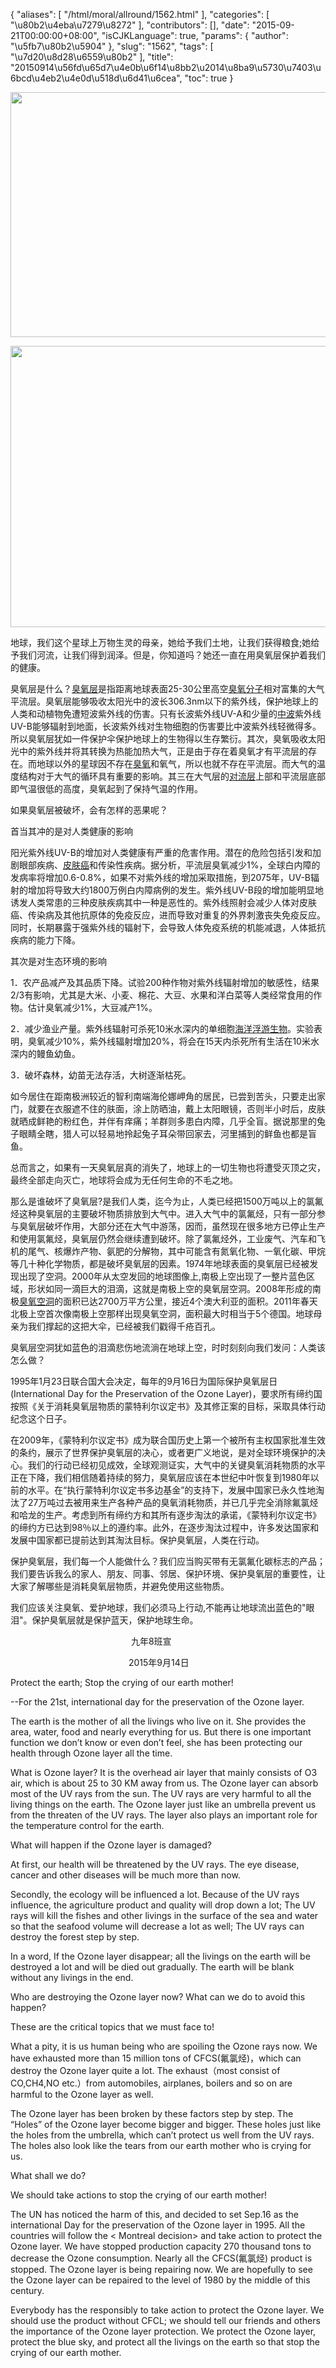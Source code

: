 {
    "aliases": [
        "/html/moral/allround/1562.html"
    ],
    "categories": [
        "\u80b2\u4eba\u7279\u8272"
    ],
    "contributors": [],
    "date": "2015-09-21T00:00:00+08:00",
    "isCJKLanguage": true,
    "params": {
        "author": "\u5fb7\u80b2\u5904"
    },
    "slug": "1562",
    "tags": [
        "\u7d20\u8d28\u6559\u80b2"
    ],
    "title": "20150914\u56fd\u65d7\u4e0b\u6f14\u8bb2\u2014\u8ba9\u5730\u7403\u6bcd\u4eb2\u4e0d\u518d\u6d41\u6cea",
    "toc": true
}


<img
    src="https://cdn.tfls.online/mirror/full/ec4f4ea21727987f2bc0e5d04a9faca998673b2a.jpg"
    style="display:block;margin-left:auto;margin-right:auto;"
    decoding="async"
    fetchpriority="auto"
    loading="lazy"
    height="392"
    width="600"
/>





<img
    src="https://cdn.tfls.online/mirror/full/0ed8174071e08ecab5da08eaf15e9db9835ede64.jpg"
    style="display:block;margin-left:auto;margin-right:auto;"
    decoding="async"
    fetchpriority="auto"
    loading="lazy"
    height="450"
    width="600"
/>




  








地球，我们这个星球上万物生灵的母亲，她给予我们土地，让我们获得粮食;她给予我们河流，让我们得到润泽。但是，你知道吗？她还一直在用臭氧层保护着我们的健康。




臭氧层是什么？[臭氧层](http://baike.baidu.com/view/72036.htm)是指距离地球表面25-30公里高空[臭氧分子](http://baike.baidu.com/subview/14032658/14607663.htm)相对富集的大气平流层。臭氧层能够吸收太阳光中的波长306.3nm以下的紫外线，保护地球上的人类和动植物免遭短波紫外线的伤害。只有长波紫外线UV-A和少量的[中波](http://baike.baidu.com/view/179946.htm)紫外线UV-B能够辐射到地面，长波紫外线对生物细胞的伤害要比中波紫外线轻微得多。所以臭氧层犹如一件保护伞保护地球上的生物得以生存繁衍。其次，臭氧吸收太阳光中的紫外线并将其转换为热能加热大气，正是由于存在着臭氧才有平流层的存在。而地球以外的星球因不存在[臭氧](http://baike.baidu.com/view/18827.htm)和氧气，所以也就不存在平流层。而大气的温度结构对于大气的循环具有重要的影响。其三在大气层的[对流层](http://baike.baidu.com/view/20403.htm)上部和平流层底部即气温很低的高度，臭氧起到了保持气温的作用。




如果臭氧层被破坏，会有怎样的恶果呢？




首当其冲的是对人类健康的影响




阳光紫外线UV-B的增加对人类健康有严重的危害作用。潜在的危险包括引发和加剧眼部疾病、[皮肤癌](http://baike.baidu.com/view/124615.htm)和传染性疾病。据分析，平流层臭氧减少1%，全球白内障的发病率将增加0.6-0.8%，如果不对紫外线的增加采取措施，到2075年，UV-B辐射的增加将导致大约1800万例白内障病例的发生。紫外线UV-B段的增加能明显地诱发人类常患的三种皮肤疾病其中一种是恶性的。紫外线照射会减少人体对皮肤癌、传染病及其他抗原体的免疫反应，进而导致对重复的外界刺激丧失免疫反应。同时，长期暴露于强紫外线的辐射下，会导致人体免疫系统的机能减退，人体抵抗疾病的能力下降。




其次是对生态环境的影响




1．农产品减产及其品质下降。试验200种作物对紫外线辐射增加的敏感性，结果2/3有影响，尤其是大米、小麦、棉花、大豆、水果和洋白菜等人类经常食用的作物。估计臭氧减少1%，大豆减产1%。




2．减少渔业产量。紫外线辐射可杀死10米水深内的单细胞[海洋浮游生物](http://baike.baidu.com/view/686155.htm)。实验表明，臭氧减少10%，紫外线辐射增加20%，将会在15天内杀死所有生活在10米水深内的鳗鱼幼鱼。




3．破坏森林，幼苗无法存活，大树逐渐枯死。




如今居住在距南极洲较近的智利南端海伦娜岬角的居民，已尝到苦头，只要走出家门，就要在衣服遮不住的肤面，涂上防晒油，戴上太阳眼镜，否则半小时后，皮肤就晒成鲜艳的粉红色，并伴有痒痛；羊群则多患白内障，几乎全盲。据说那里的兔子眼睛全瞎，猎人可以轻易地拎起兔子耳朵带回家去，河里捕到的鲜鱼也都是盲鱼。




总而言之，如果有一天臭氧层真的消失了，地球上的一切生物也将遭受灭顶之灾，最终全部走向灭亡，地球将会成为无任何生命的不毛之地。









那么是谁破坏了臭氧层?是我们人类，迄今为止，人类已经把1500万吨以上的氯氟烃这种臭氧层的主要破坏物质排放到大气中。进入大气中的氯氟烃，只有一部分参与臭氧层破坏作用，大部分还在大气中游荡，因而，虽然现在很多地方已停止生产和使用氯氟烃，臭氧层仍然会继续遭到破坏。除了氯氟烃外，工业废气、汽车和飞机的尾气、核爆炸产物、氨肥的分解物，其中可能含有氮氧化物、一氧化碳、甲烷等几十种化学物质，都是破坏臭氧层的因素。1974年地球表面的臭氧层已经被发现出现了空洞。2000年从太空发回的地球图像上,南极上空出现了一整片蓝色区域，形状如同一滴巨大的泪滴，这就是南极上空的臭氧层空洞。2008年形成的南极[臭氧空洞](http://baike.baidu.com/view/24089.htm)的面积已达2700万平方公里，接近4个澳大利亚的面积。2011年春天北极上空首次像南极上空那样出现臭氧空洞，面积最大时相当于5个德国。地球母亲为我们撑起的这把大伞，已经被我们戳得千疮百孔。




臭氧层空洞犹如蓝色的泪滴悲伤地流淌在地球上空，时时刻刻向我们发问：人类该怎么做？




1995年1月23日联合国大会决定，每年的9月16日为国际保护臭氧层日(International
Day for the Preservation of the Ozone Layer)，要求所有缔约国按照《关于消耗臭氧层物质的蒙特利尔议定书》及其修正案的目标，采取具体行动纪念这个日子。




在2009年，《蒙特利尔议定书》成为联合国历史上第一个被所有主权国家批准生效的条约，展示了世界保护臭氧层的决心，或者更广义地说，是对全球环境保护的决心。我们的行动已经初见成效，全球观测证实，大气中的关键臭氧消耗物质的水平正在下降，我们相信随着持续的努力，臭氧层应该在本世纪中叶恢复到1980年以前的水平。在“执行蒙特利尔议定书多边基金”的支持下，发展中国家已永久性地淘汰了27万吨过去被用来生产各种产品的臭氧消耗物质，并已几乎完全消除氟氯烃和哈龙的生产。考虑到所有缔约方和其所有逐步淘汰的承诺，《蒙特利尔议定书》的缔约方已达到98％以上的遵约率。此外，在逐步淘汰过程中，许多发达国家和发展中国家都已提前达到其淘汰目标。保护臭氧层，人类在行动。




保护臭氧层，我们每一个人能做什么？我们应当购买带有无氯氟化碳标志的产品；我们要告诉我么的家人、朋友、同事、邻居、保护环境、保护臭氧层的重要性，让大家了解哪些是消耗臭氧层物质，并避免使用这些物质。




我们应该关注臭氧、爱护地球，我们必须马上行动,不能再让地球流出蓝色的"眼泪"。保护臭氧层就是保护蓝天，保护地球生命。









                 
                     
         九年8班宣




                 
                     
        2015年9月14日














Protect the earth; Stop the crying of our earth mother!




--For the 21st, international day for the preservation of the
Ozone layer.




The earth is the mother of all the livings who live on it. She
provides the area, water, food and nearly everything for us. But there is one
important function we don’t know or even don’t feel, she has been protecting
our health through Ozone layer all the time.




What is Ozone layer? It is the overhead air layer that mainly
consists of O3 air, which is about 25 to 30 KM away from us. The Ozone layer
can absorb most of the UV rays from the sun. The UV rays are very harmful to
all the living things on the earth. The Ozone layer just like an umbrella
prevent us from the threaten of the UV rays. The layer also plays an important
role for the temperature control for the earth.




What will happen if the Ozone layer is damaged?




At first, our health will be threatened by the UV rays. The eye
disease, cancer and other diseases will be much more than now.




Secondly, the ecology will be influenced a lot. Because of the UV
rays influence, the agriculture product and quality will drop down a lot; The
UV rays will kill the fishes and other livings in the surface of the sea and
water so that the seafood volume will decrease a lot as well; The UV rays can
destroy the forest step by step.




In a word, If the Ozone layer disappear; all the livings on the
earth will be destroyed a lot and will be died out gradually. The earth will be
blank without any livings in the end. 









Who are destroying the Ozone layer now? What can we do to avoid
this happen?




These are the critical topics that we must face to!




What a pity, it is us human being who are spoiling the Ozone rays
now. We have exhausted more than 15 million tons of CFCS(氟氯烃)，which can destroy the
Ozone layer quite a lot. The exhaust（most consist
of CO,CH4,NO etc.）from automobiles,
airplanes, boilers and so on are harmful to the Ozone layer as well.




The Ozone layer has been broken by these factors step by step. The
“Holes” of the Ozone layer become bigger and bigger. These holes just like the
holes from the umbrella, which can’t protect us well from the UV rays. The
holes also look like the tears from our earth mother who is crying for us.




What shall we do?




We should take actions to stop the crying of our earth mother!




The UN has noticed the harm of this, and decided to set Sep.16 as
the international Day for the preservation of the Ozone layer in 1995. All the
countries will follow the < Montreal decision> and take action to protect
the Ozone layer. We have stopped production capacity 270 thousand tons to
decrease the Ozone consumption. Nearly all the CFCS(氟氯烃) product is stopped. The Ozone layer is being repairing now. We
are hopefully to see the Ozone layer can be repaired to the level of 1980 by
the middle of this century.




Everybody has the responsibly to take action to protect the Ozone
layer. We should use the product without CFCL; we should tell our friends and
others the importance of the Ozone layer protection. We protect the Ozone
layer, protect the blue sky, and protect all the livings on the earth so that
stop the crying of our earth mother.




 



